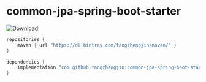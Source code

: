 # common-jpa-spring-boot-starter

[ ![Download](https://api.bintray.com/packages/fangzhengjin/maven/common-jpa-spring-boot-starter/images/download.svg) ](https://bintray.com/fangzhengjin/maven/common-jpa-spring-boot-starter/_latestVersion)

```groovy
repositories {
    maven { url "https://dl.bintray.com/fangzhengjin/maven/" }
}

dependencies {
    implementation "com.github.fangzhengjin:common-jpa-spring-boot-starter:version"
}
```

